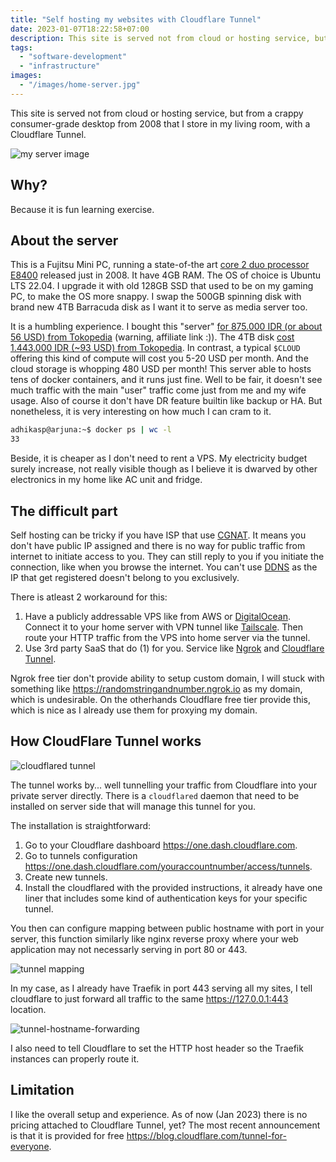 ```yaml
---
title: "Self hosting my websites with Cloudflare Tunnel"
date: 2023-01-07T18:22:58+07:00
description: This site is served not from cloud or hosting service, but from a crappy consumer-grade desktop from 2008 that I store in my living room, with a Cloudflare Tunnel.
tags:
  - "software-development"
  - "infrastructure"
images:
  - "/images/home-server.jpg"
---
```


This site is served not from cloud or hosting service, but from a crappy consumer-grade desktop from 2008 that I store in my living room, with a Cloudflare Tunnel.

![my server image](/images/home-server.jpg)

## Why?

Because it is fun learning exercise.

## About the server

This is a Fujitsu Mini PC, running a state-of-the art [core 2 duo processor E8400](https://ark.intel.com/content/www/id/id/ark/products/33910/intel-core2-duo-processor-e8400-6m-cache-3-00-ghz-1333-mhz-fsb.html) released just in 2008. It have 4GB RAM. The OS of choice is Ubuntu LTS 22.04. I upgrade it with old 128GB SSD that used to be on my gaming PC, to make the OS more snappy. I swap the 500GB spinning disk with brand new 4TB Barracuda disk as I want it to serve as media server too. 

It is a humbling experience. I bought this "server" [for 875.000 IDR (or about 56 USD) from Tokopedia](https://tokopedia.link/kJC7o7BLpwb) (warning, affiliate link :)). The 4TB disk [cost 1.443.000 IDR (~93 USD) from Tokopedia](https://tokopedia.link/M9dvoMxMpwb). In contrast, a typical `$CLOUD` offering this kind of compute will cost you 5-20 USD per month. And the cloud storage is whopping 480 USD per month! This server able to hosts tens of docker containers, and it runs just fine. Well to be fair, it doesn't see much traffic with the main "user" traffic come just from me and my wife usage. Also of course it don't have DR feature builtin like backup or HA. But nonetheless, it is very interesting on how much I can cram to it.

```bash
adhikasp@arjuna:~$ docker ps | wc -l
33
```

Beside, it is cheaper as I don't need to rent a VPS. My electricity budget surely increase, not really visible though as I believe it is dwarved by other electronics in my home like AC unit and fridge.

## The difficult part

Self hosting can be tricky if you have ISP that use [CGNAT](https://en.wikipedia.org/wiki/Carrier-grade_NAT). It means you don't have public IP assigned and there is no way for public traffic from internet to initiate access to you. They can still reply to you if you initiate the connection, like when you browse the internet. You can't use [DDNS](https://en.wikipedia.org/wiki/Dynamic_DNS) as the IP that get registered doesn't belong to you exclusively.

There is atleast 2 workaround for this:

1. Have a publicly addressable VPS like from AWS or [DigitalOcean](https://m.2do.co/c/b8a84c179d20). Connect it to your home server with VPN tunnel like [Tailscale](https://tailscale.com/). Then route your HTTP traffic from the VPS into home server via the tunnel.
2. Use 3rd party SaaS that do (1) for you. Service like [Ngrok](https://ngrok.com/) and [Cloudflare Tunnel](https://www.cloudflare.com/products/tunnel/).

Ngrok free tier don't provide ability to setup custom domain, I will stuck with something like https://randomstringandnumber.ngrok.io as my domain, which is undesirable. On the otherhands Cloudflare free tier provide this, which is nice as I already use them for proxying my domain. 

## How CloudFlare Tunnel works

![cloudflared tunnel](/images/cloudflared-tunnel.svg)

The tunnel works by... well tunnelling your traffic from Cloudflare into your private server directly. There is a `cloudflared` daemon that need to be installed on server side that will manage this tunnel for you.

The installation is straightforward:

1. Go to your Cloudflare dashboard https://one.dash.cloudflare.com.
2. Go to tunnels configuration https://one.dash.cloudflare.com/youraccountnumber/access/tunnels.
3. Create new tunnels.
4. Install the cloudflared with the provided instructions, it already have one liner that includes some kind of authentication keys for your specific tunnel.

You then can configure mapping between public hostname with port in your server, this function similarly like nginx reverse proxy where your web application may not necessarly serving in port 80 or 443.

![tunnel mapping](/images/tunnel-public-hostname.png)

In my case, as I already have Traefik in port 443 serving all my sites, I tell cloudflare to just forward all traffic to the same https://127.0.0.1:443 location.

![tunnel-hostname-forwarding](/images/tunnel-hostname-forwarding.png)

I also need to tell Cloudflare to set the HTTP host header so the Traefik instances can properly route it.

## Limitation

I like the overall setup and experience. As of now (Jan 2023) there is no pricing attached to Cloudflare Tunnel, yet? The most recent announcement is that it is provided for free https://blog.cloudflare.com/tunnel-for-everyone.
